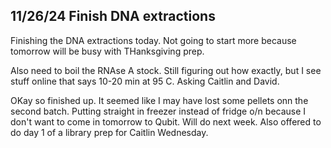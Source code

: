 ## 11/26/24 Finish DNA extractions

Finishing the DNA extractions today. Not going to start more because tomorrow will be busy with THanksgiving prep. 

Also need to boil the RNAse A stock. Still figuring out how exactly, but I see stuff online that says 10-20 min at 95 C. Asking Caitlin and David.

OKay so finished up. It seemed like I may have lost some pellets onn the second batch. Putting straight in freezer instead of fridge o/n because I don't want to come in tomorrow to Qubit. Will do 
next week. Also offered to do day 1 of a library prep for Caitlin Wednesday.
